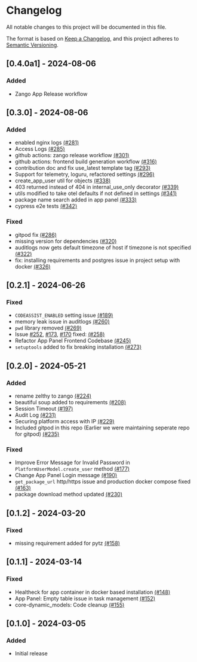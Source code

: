 # Changelog

All notable changes to this project will be documented in this file.

The format is based on [Keep a Changelog](https://keepachangelog.com/en/1.0.0/),
and this project adheres to [Semantic Versioning](https://semver.org/spec/v2.0.0.html).

## [0.4.0a1] - 2024-08-06

### Added

- Zango App Release workflow

## [0.3.0] - 2024-08-06

### Added

- enabled nginx logs [(#281)](https://github.com/Healthlane-Technologies/Zango/pull/281)
- Access Logs [(#285)](https://github.com/Healthlane-Technologies/Zango/pull/285)
- github actions: zango release workflow [(#301)](https://github.com/Healthlane-Technologies/Zango/pull/301)
- github actions: frontend build generation workflow [(#316)](https://github.com/Healthlane-Technologies/Zango/pull/316)
- contribution doc and fix use_latest template tag [(#293)](https://github.com/Healthlane-Technologies/Zango/pull/293)
- Support for telemetry, loguru, refactored settings [(#296)](https://github.com/Healthlane-Technologies/Zango/pull/296)
- create_app_user util for objects [(#338)](https://github.com/Healthlane-Technologies/Zango/pull/338)
- 403 returned instead of 404 in internal_use_only decorator [(#339)](https://github.com/Healthlane-Technologies/Zango/pull/339)
- utils modified to take otel defaults if not defined in settings [(#341)](https://github.com/Healthlane-Technologies/Zango/pull/341)
- package name search added in app panel [(#333)](https://github.com/Healthlane-Technologies/Zango/pull/333)
- cypress e2e tests [(#342)](https://github.com/Healthlane-Technologies/Zango/pull/342)

### Fixed
- gitpod fix [(#286)](https://github.com/Healthlane-Technologies/Zango/pull/286)
- missing version for dependencies [(#320)](https://github.com/Healthlane-Technologies/Zango/pull/320)
- auditlogs now gets default timezone of host if timezone is not specified [(#322)](https://github.com/Healthlane-Technologies/Zango/pull/322)
- fix: installing requirements and postgres issue in project setup with docker [(#326)](https://github.com/Healthlane-Technologies/Zango/pull/326)

## [0.2.1] - 2024-06-26

### Fixed

- ``CODEASSIST_ENABLED`` setting issue [(#189)](https://github.com/Healthlane-Technologies/Zango/pull/189)
- memory leak issue in auditlogs [(#260)](https://github.com/Healthlane-Technologies/Zango/pull/260)
- ``pwd`` library removed [(#269)](https://github.com/Healthlane-Technologies/Zango/pull/269)
- Issue  [#252](https://github.com/Healthlane-Technologies/Zango/issues/252), [#173](https://github.com/Healthlane-Technologies/Zango/issues/173), [#170](https://github.com/Healthlane-Technologies/Zango/issues/170) fixed: [(#258)](https://github.com/Healthlane-Technologies/Zango/pull/258)
- Refactor App Panel Frontend Codebase [(#245)](https://github.com/Healthlane-Technologies/Zango/pull/245)
- ``setuptools`` added to fix breaking installation [(#273)](https://github.com/Healthlane-Technologies/Zango/pull/273)

## [0.2.0] - 2024-05-21

### Added

- rename zelthy to zango [(#224)](https://github.com/Healthlane-Technologies/Zango/pull/224)
- beautiful soup added to requirements [(#208)](https://github.com/Healthlane-Technologies/Zango/pull/208)
- Session Timeout [(#197)](https://github.com/Healthlane-Technologies/Zango/pull/197)
- Audit Log [(#231)](https://github.com/Healthlane-Technologies/Zango/pull/231)
- Securing platform access with IP [(#229)](https://github.com/Healthlane-Technologies/Zango/pull/229)
- Included gitpod in this repo (Earlier we were maintaining seperate repo for gitpod) [(#235)](https://github.com/Healthlane-Technologies/Zango/pull/235)

### Fixed

- Improve Error Message for Invalid Password in ``PlatformUserModel.create_user`` method [(#177)](https://github.com/Healthlane-Technologies/Zango/pull/177)
- Change App Panel Login message [(#190)](https://github.com/Healthlane-Technologies/Zango/pull/190)
- ``get_package_url`` http/https issue and production docker compose fixed [(#163)](https://github.com/Healthlane-Technologies/Zango/pull/163)
- package download method updated [(#230)](https://github.com/Healthlane-Technologies/Zango/pull/230)

## [0.1.2] - 2024-03-20

### Fixed

- missing requirement added for pytz [(#158)](https://github.com/Healthlane-Technologies/zelthy3/pull/158)

## [0.1.1] - 2024-03-14

### Fixed

- Healtheck for app container in docker based installation [(#148)](https://github.com/Healthlane-Technologies/zelthy3/pull/148)
- App Panel: Empty table issue in task management [(#152)](https://github.com/Healthlane-Technologies/zelthy3/pull/152)
- core-dynamic_models: Code cleanup [(#155)](https://github.com/Healthlane-Technologies/zelthy3/pull/155)

## [0.1.0] - 2024-03-05

### Added

- Initial release
